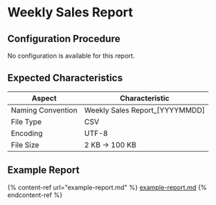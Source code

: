 # Weekly Sales Report

## Configuration Procedure

No configuration is available for this report.

## Expected Characteristics

| Aspect            | Characteristic                   |
| ----------------- | -------------------------------- |
| Naming Convention | Weekly Sales Report\_\[YYYYMMDD] |
| File Type         | CSV                              |
| Encoding          | UTF-8                            |
| File Size         | 2 KB -> 100 KB                   |

## Example Report

{% content-ref url="example-report.md" %}
[example-report.md](example-report.md)
{% endcontent-ref %}

